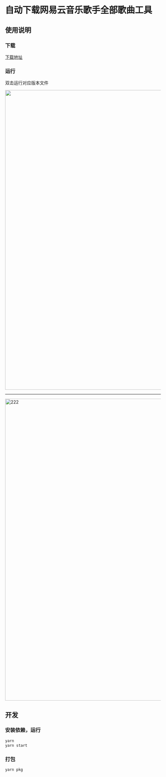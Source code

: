 # 自动下载网易云音乐歌手全部歌曲工具

## 使用说明

### 下载

[下载地址](https://github.com/passerma/DownloadNeteaseCloudMusic/releases/)

### 运行

双击运行对应版本文件

<img width="967" src="https://github.com/user-attachments/assets/a9b48e99-3374-4879-a79f-22aaa810b202">

---

<img width="974" alt="222" src="https://github.com/user-attachments/assets/5bf608c1-5694-4b0a-8418-1d175fa9e920">


## 开发

### 安装依赖，运行

```sh
yarn
yarn start
```

### 打包

```sh
yarn pkg
```
